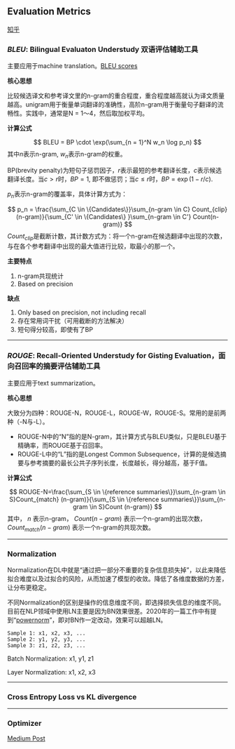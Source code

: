 ## Evaluation Metrics

[知乎](https://zhuanlan.zhihu.com/p/108630305)

### **_BLEU_**: Bilingual Evaluaton Understudy 双语评估辅助工具

主要应用于machine translation。[BLEU scores](https://towardsdatascience.com/foundations-of-nlp-explained-bleu-score-and-wer-metrics-1a5ba06d812b)

**核心思想**

比较候选译文和参考译文里的n-gram的重合程度，重合程度越高就认为译文质量越高。unigram用于衡量单词翻译的准确性，高阶n-gram用于衡量句子翻译的流畅性。实践中，通常是N = 1～4，然后取加权平均。

**计算公式**

$$
BLEU = BP \cdot \exp(\sum_{n = 1}^N w_n \log p_n)
$$
其中$n$表示n-gram, $w_n$表示n-gram的权重。

BP(brevity penalty)为短句子惩罚因子，$r$表示最短的参考翻译长度，$c$表示候选翻译长度。当$c > r$时，$BP = 1$, 即不做惩罚；当$c \leq r$时，$BP = \exp(1-r/c)$. 

$p_n$表示n-gram的覆盖率，具体计算方式为：

$$
p_n = \frac{\sum_{C \in \{Candidates\}}\sum_{n-gram \in C} Count_{clip}(n-gram)}{\sum_{C' \in \{Candidates\} }\sum_{n-gram \in C'} Count(n-gram)}
$$
$Count_{clip}$是截断计数，其计数方式为：将一个n-gram在候选翻译中出现的次数，与在各个参考翻译中出现的最大值进行比较，取最小的那一个。


**主要特点**

1. n-gram共现统计
2. Based on precision

**缺点**

1. Only based on precision, not including recall
2. 存在常用词干扰（可用截断的方法解决）
3. 短句得分较高，即使有了BP

****

### **_ROUGE_**: Recall-Oriented Understudy for Gisting Evaluation，面向召回率的摘要评估辅助工具

主要应用于text summarization。

**核心思想**

大致分为四种：ROUGE-N，ROUGE-L，ROUGE-W，ROUGE-S。常用的是前两种（-N与-L）。

- ROUGE-N中的“N”指的是N-gram，其计算方式与BLEU类似，只是BLEU基于精确率，而ROUGE基于召回率。
- ROUGE-L中的“L”指的是Longest Common Subsequence，计算的是候选摘要与参考摘要的最长公共子序列长度，长度越长，得分越高，基于F值。

**计算公式**

$$
ROUGE-N=\frac{\sum_{S \in \{reference summaries\}}\sum_{n-gram \in S}Count_{match} (n-gram)}{\sum_{S \in \{reference summaries\}}\sum_{n-gram \in S}Count (n-gram)}
$$
其中， $n$ 表示n-gram， $Count (n-gram)$ 表示一个n-gram的出现次数， $Count_{match} (n-gram)$ 表示一个n-gram的共现次数。

****

### Normalization

Normalization在DL中就是“通过把一部分不重要的复杂信息损失掉”，以此来降低拟合难度以及过拟合的风险，从而加速了模型的收敛。降低了各维度数据的方差，让分布更稳定。

不同Normalization的区别是操作的信息维度不同，即选择损失信息的维度不同。目前在NLP领域中使用LN主要是因为BN效果很差。2020年的一篇工作中有提到“[powernorm](https://arxiv.org/abs/2003.07845)”，即对BN作一定改动，效果可以超越LN。

```
Sample 1: x1, x2, x3, ...
Sample 2: y1, y2, y3, ...
Sample 3: z1, z2, z3, ...
```

Batch Normalization: x1, y1, z1

Layer Normalization: x1, x2, x3

****

### Cross Entropy Loss vs KL divergence

****

### Optimizer

[Medium Post](https://medium.com/mlearning-ai/optimizers-in-deep-learning-7bf81fed78a0)




